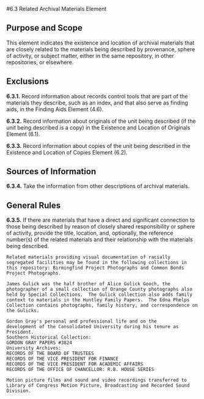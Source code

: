 #6.3  Related Archival Materials Element

## Purpose and Scope
This element indicates the existence and location of archival materials that are closely related to the materials being described by provenance, sphere of activity, or subject matter, either in the same repository, in other repositories, or elsewhere.

## Exclusions
**6.3.1.**  Record information about records control tools that are part of the materials they describe, such as an index, and that also serve as finding aids, in the Finding Aids Element (4.6).

**6.3.2.**  Record information about originals of the unit being described (if the unit being described is a copy) in the Existence and Location of Originals Element (6.1).

**6.3.3.**  Record information about copies of the unit being described in the Existence and Location of Copies Element (6.2).

## Sources of Information
**6.3.4.**  Take the information from other descriptions of archival materials.

## General Rules
**6.3.5.**  If there are materials that have a direct and significant connection to those being described by reason of closely shared responsibility or sphere of activity, provide the title, location, and, optionally, the reference number(s) of the related materials and their relationship with the materials being described.

`Related materials providing visual documentation of racially segregated facilities may be found in the following collections in this repository: Birmingfind Project Photographs and Common Bonds Project Photographs.`

`James Gulick was the half brother of Alice Gulick Gooch, the photographer of a small collection of Orange County photographs also held by Special Collections.  The Gulick collection also adds family context to materials in the Huntley Family Papers.  The Edna Phelps Collection contains photographs, family history, and correspondence on the Gulicks.`

```The following sources provide additional information on
Gordon Gray's personal and professional life and on the
development of the Consolidated University during his tenure as
President.
Southern Historical Collection:
GORDON GRAY PAPERS #3824
University Archives:
RECORDS OF THE BOARD OF TRUSTEES
RECORDS OF THE VICE PRESIDENT FOR FINANCE
RECORDS OF THE VICE PRESIDENT FOR ACADEMIC AFFAIRS
RECORDS OF THE OFFICE OF CHANCELLOR: R.B. HOUSE SERIES
```

`Motion picture films and sound and video recordings transferred to Library of Congress Motion Picture, Broadcasting and Recorded Sound Division.`
